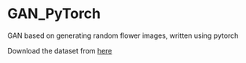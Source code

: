 # GAN_PyTorch
GAN based on generating random flower images, written using pytorch

Download the dataset from [here](http://www.robots.ox.ac.uk/~vgg/data/flowers/102/102flowers.tgz)
